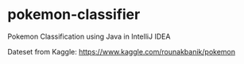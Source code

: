 # pokemon-classifier
Pokemon Classification using Java in IntelliJ IDEA

Dateset from Kaggle: https://www.kaggle.com/rounakbanik/pokemon
